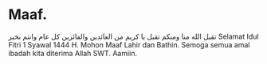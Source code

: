 # Maaf.
تقبل الله منا ومنكم تقبل يا كريم من العائدين والفائزين  كل عام وانتم بخير Selamat Idul Fitri 1 Syawal 1444 H. Mohon Maaf Lahir dan Bathin. Semoga semua amal ibadah kita diterima Allah SWT. Aamiin.
